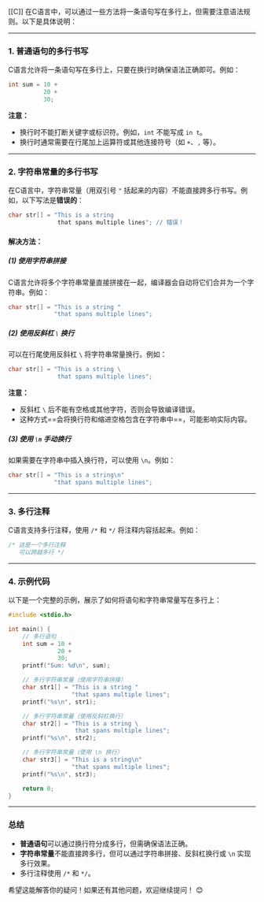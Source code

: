 [[C]]
在C语言中，可以通过一些方法将一条语句写在多行上，但需要注意语法规则。以下是具体说明：

---

### 1. **普通语句的多行书写**
C语言允许将一条语句写在多行上，只要在换行时确保语法正确即可。例如：

```c
int sum = 10 + 
          20 + 
          30;
```

**注意：**
- 换行时不能打断关键字或标识符。例如，`int` 不能写成 `in t`。
- 换行时通常需要在行尾加上运算符或其他连接符号（如 `+`、`,` 等）。

---

### 2. **字符串常量的多行书写**
在C语言中，字符串常量（用双引号 `"` 括起来的内容）不能直接跨多行书写。例如，以下写法是**错误的**：

```c
char str[] = "This is a string
              that spans multiple lines"; // 错误！
```

#### **解决方法：**
##### (1) **使用字符串拼接**
C语言允许将多个字符串常量直接拼接在一起，编译器会自动将它们合并为一个字符串。例如：

```c
char str[] = "This is a string "
             "that spans multiple lines";
```

##### (2) **使用反斜杠 `\` 换行**
可以在行尾使用反斜杠 `\` 将字符串常量换行。例如：

```c
char str[] = "This is a string \
              that spans multiple lines";
```

**注意：**
- 反斜杠 `\` 后不能有空格或其他字符，否则会导致编译错误。
- 这种方式==会将换行符和缩进空格包含在字符串中==，可能影响实际内容。

##### (3) **使用 `\n` 手动换行**
如果需要在字符串中插入换行符，可以使用 `\n`。例如：

```c
char str[] = "This is a string\n"
             "that spans multiple lines";
```

---

### 3. **多行注释**
C语言支持多行注释，使用 `/*` 和 `*/` 将注释内容括起来。例如：

```c
/* 这是一个多行注释
   可以跨越多行 */
```

---

### 4. **示例代码**
以下是一个完整的示例，展示了如何将语句和字符串常量写在多行上：

```c
#include <stdio.h>

int main() {
    // 多行语句
    int sum = 10 + 
              20 + 
              30;
    printf("Sum: %d\n", sum);

    // 多行字符串常量（使用字符串拼接）
    char str1[] = "This is a string "
                  "that spans multiple lines";
    printf("%s\n", str1);

    // 多行字符串常量（使用反斜杠换行）
    char str2[] = "This is a string \
                   that spans multiple lines";
    printf("%s\n", str2);

    // 多行字符串常量（使用 \n 换行）
    char str3[] = "This is a string\n"
                  "that spans multiple lines";
    printf("%s\n", str3);

    return 0;
}
```

---

### 总结
- **普通语句**可以通过换行符分成多行，但需确保语法正确。
- **字符串常量**不能直接跨多行，但可以通过字符串拼接、反斜杠换行或 `\n` 实现多行效果。
- 多行注释使用 `/*` 和 `*/`。

希望这能解答你的疑问！如果还有其他问题，欢迎继续提问！ 😊